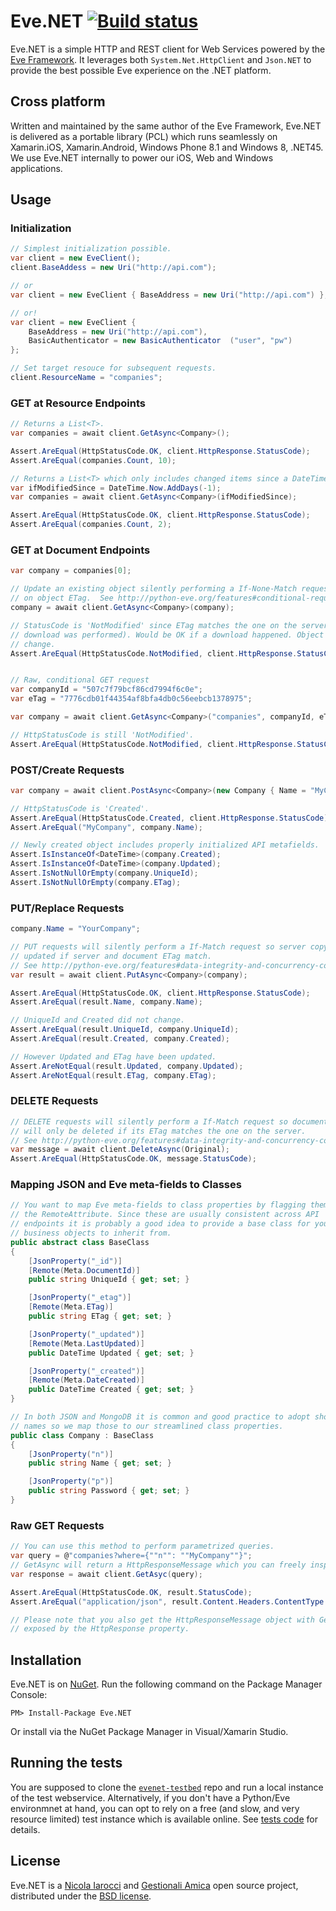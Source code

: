 Eve.NET [![Build status](https://ci.appveyor.com/api/projects/status/gvd1i4565flupru6?svg=true)](https://ci.appveyor.com/project/nicolaiarocci/eve-net)
=======
Eve.NET is a simple HTTP and REST client for Web Services powered by the [Eve 
Framework][1]. It leverages both `System.Net.HttpClient` and `Json.NET` to 
provide the best possible Eve experience on the .NET platform.

Cross platform
--------------
Written and maintained by the same author of the Eve Framework, Eve.NET is 
delivered as a portable library (PCL) which runs seamlessly on Xamarin.iOS, 
Xamarin.Android, Windows Phone 8.1 and Windows 8, .NET45. We use Eve.NET 
internally to power our iOS, Web and Windows applications.

Usage
-----

### Initialization
```C#
// Simplest initialization possible.
var client = new EveClient();
client.BaseAddess = new Uri("http://api.com");

// or
var client = new EveClient { BaseAddress = new Uri("http://api.com") };

// or!
var client = new EveClient { 
    BaseAddress = new Uri("http://api.com"), 
    BasicAuthenticator = new BasicAuthenticator  ("user", "pw")
};

// Set target resouce for subsequent requests.
client.ResourceName = "companies";
````
### GET at Resource Endpoints
```C#
// Returns a List<T>.
var companies = await client.GetAsync<Company>();

Assert.AreEqual(HttpStatusCode.OK, client.HttpResponse.StatusCode);
Assert.AreEqual(companies.Count, 10);

// Returns a List<T> which only includes changed items since a DateTime.
var ifModifiedSince = DateTime.Now.AddDays(-1);
var companies = await client.GetAsync<Company>(ifModifiedSince);

Assert.AreEqual(HttpStatusCode.OK, client.HttpResponse.StatusCode);
Assert.AreEqual(companies.Count, 2);
```
### GET at Document Endpoints
```C#
var company = companies[0];

// Update an existing object silently performing a If-None-Match request based
// on object ETag.  See http://python-eve.org/features#conditional-requests
company = await client.GetAsync<Company>(company);

// StatusCode is 'NotModified' since ETag matches the one on the server (no
// download was performed). Would be OK if a download happened. Object did not
// change.
Assert.AreEqual(HttpStatusCode.NotModified, client.HttpResponse.StatusCode);


// Raw, conditional GET request
var companyId = "507c7f79bcf86cd7994f6c0e";
var eTag = "7776cdb01f44354af8bfa4db0c56eebcb1378975";

var company = await client.GetAsync<Company>("companies", companyId, eTag);

// HttpStatusCode is still 'NotModified'.
Assert.AreEqual(HttpStatusCode.NotModified, client.HttpResponse.StatusCode);
```
### POST/Create Requests
```C#
var company = await client.PostAsync<Company>(new Company { Name = "MyCompany" });

// HttpStatusCode is 'Created'.
Assert.AreEqual(HttpStatusCode.Created, client.HttpResponse.StatusCode);
Assert.AreEqual("MyCompany", company.Name);

// Newly created object includes properly initialized API metafields.
Assert.IsInstanceOf<DateTime>(company.Created);
Assert.IsInstanceOf<DateTime>(company.Updated);
Assert.IsNotNullOrEmpty(company.UniqueId);
Assert.IsNotNullOrEmpty(company.ETag);
```
### PUT/Replace Requests
```C#
company.Name = "YourCompany";

// PUT requests will silently perform a If-Match request so server copy will only be
// updated if server and document ETag match.
// See http://python-eve.org/features#data-integrity-and-concurrency-control
var result = await client.PutAsync<Company>(company);

Assert.AreEqual(HttpStatusCode.OK, client.HttpResponse.StatusCode);
Assert.AreEqual(result.Name, company.Name);

// UniqueId and Created did not change.
Assert.AreEqual(result.UniqueId, company.UniqueId);
Assert.AreEqual(result.Created, company.Created);

// However Updated and ETag have been updated.
Assert.AreNotEqual(result.Updated, company.Updated);
Assert.AreNotEqual(result.ETag, company.ETag);
```
### DELETE Requests
```C#
// DELETE requests will silently perform a If-Match request so document
// will only be deleted if its ETag matches the one on the server.
// See http://python-eve.org/features#data-integrity-and-concurrency-control
var message = await client.DeleteAsync(Original);
Assert.AreEqual(HttpStatusCode.OK, message.StatusCode);
```
### Mapping JSON and Eve meta-fields to Classes
```C#
// You want to map Eve meta-fields to class properties by flagging them with
// the RemoteAttribute. Since these are usually consistent across API
// endpoints it is probably a good idea to provide a base class for your
// business objects to inherit from.
public abstract class BaseClass
{
    [JsonProperty("_id")]
    [Remote(Meta.DocumentId)]
    public string UniqueId { get; set; }

    [JsonProperty("_etag")]
    [Remote(Meta.ETag)]
    public string ETag { get; set; }

    [JsonProperty("_updated")]
    [Remote(Meta.LastUpdated)]
    public DateTime Updated { get; set; }

    [JsonProperty("_created")]
    [Remote(Meta.DateCreated)]
    public DateTime Created { get; set; }
}

// In both JSON and MongoDB it is common and good practice to adopt short field
// names so we map those to our streamlined class properties.
public class Company : BaseClass
{
    [JsonProperty("n")]
    public string Name { get; set; }

    [JsonProperty("p")]
    public string Password { get; set; }
}
```
### Raw GET Requests
```C#
// You can use this method to perform parametrized queries.
var query = @"companies?where={""n"": ""MyCompany""}";
// GetAsync will return a HttpResponseMessage which you can freely inspect.
var response = await client.GetAsyc(query);

Assert.AreEqual(HttpStatusCode.OK, result.StatusCode);
Assert.AreEqual("application/json", result.Content.Headers.ContentType.ToString())

// Please note that you also get the HttpResponseMessage object with GetAsync<T> requests, 
// exposed by the HttpResponse property.
```
Installation
------------
Eve.NET is on [NuGet][9]. Run the following command on the Package Manager Console:

```
PM> Install-Package Eve.NET
```
Or install via the NuGet Package Manager in Visual/Xamarin Studio. 

Running the tests
-----------------
You are supposed to  clone the [`evenet-testbed`][7] repo and run a local
instance of the test webservice. Alternatively, if you don't have a Python/Eve
environmnet at hand, you can opt to rely on a free (and slow, and very resource
limited) test instance which is available online. See [tests code][8] for
details.

License
-------
Eve.NET is a [Nicola Iarocci][2] and [Gestionali Amica][3] open source project,
distributed under the [BSD license][4].

[1]: http://python-eve.org
[2]: http://nicolaiarocci.com
[3]: http://gestionaleamica.com
[4]: https://github.com/nicolaiarocci/Eve.NET/blob/master/LICENSE.txt
[5]: http://msdn.microsoft.com/en-us/library/system.net.http.httpclient%28v=vs.118%29.aspx
[6]: http://james.newtonking.com/json
[7]: https://github.com/nicolaiarocci/Eve.NET-testbed
[8]: https://github.com/nicolaiarocci/Eve.NET/blob/master/Eve.Client.Tests/MethodsBase.cs#L13-L31
[9]: https://www.nuget.org/packages/Eve.NET/
